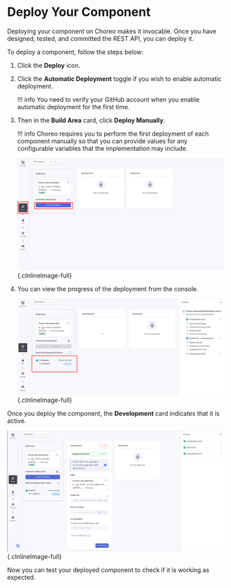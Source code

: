 # Deploy Your Component

Deploying your component on Choreo makes it invocable. Once you have designed, tested, and committed the REST API, you can deploy it.

To deploy a component, follow the steps below:

1. Click the **Deploy** icon. 

2. Click the **Automatic Deployment** toggle if you wish to enable automatic deployment.

    !!! info
        You need to verify your GitHub account when you enable automatic deployment for the first time.

3. Then in the **Build Area** card, click **Deploy Manually**.
    
    !!! info
        Choreo requires you to perform the first deployment of each component manually so that you can provide values for any configurable variables that the implementation may include.

    ![Deploy component](../assets/img/tutorials/rest-api/deploy-api.png){.cInlineImage-full}

2. You can view the progress of the deployment from the console.

    ![Deployment progress](../assets/img/tutorials/rest-api/deployment-progress.png){.cInlineImage-full}

Once you deploy the component, the **Development** card indicates that it is active.

![Deployed component](../assets/img/tutorials/rest-api/deployed-api.png){.cInlineImage-full}

Now you can test your deployed component to check if it is working as expected.

